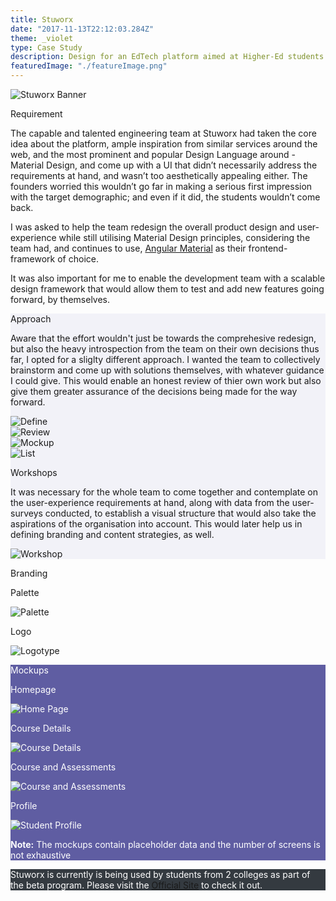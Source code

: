 ```yaml
---
title: Stuworx
date: "2017-11-13T22:12:03.284Z"
theme: _violet
type: Case Study
description: Design for an EdTech platform aimed at Higher-Ed students. 
featuredImage: "./featureImage.png"
---
```

<img src="./featureImage.png" alt="Stuworx Banner">

<div class="sec-2">
          <div class="hl">
                <p class="heading__gray">Requirement</p>
          </div>
<div class="pr">

The capable and talented engineering team at Stuworx had taken the core idea about the platform, ample inspiration from similar services around the web, and the most prominent and popular Design Language around - Material Design, and come up with a UI that didn’t necessarily address the requirements at hand, and wasn’t too aesthetically appealing either. The founders worried this wouldn’t go far in making a serious first impression with the target demographic; and even if it did, the students wouldn’t come back. 

I was asked to help the team redesign the overall product design and user-experience while still utilising Material Design principles, considering the team had, and continues to use, [Angular Material](https://material.angularjs.org/latest/) as their frontend-framework of choice. 

It was also important for me to enable the development team with a scalable design framework that would allow them to test and add new features going forward, by themselves.

</div>
</div>

<div class="cs-fw" style="background-color: #f2f2f8">
<div class="sec-2">
          <div class="hl">
                <p class="heading__gray">Approach</p>
          </div>
<div class="pr">

Aware that the effort wouldn't just be towards the comprehesive redesign, but also the heavy introspection from the team on their own decisions thus far, I opted for a sliglty different approach. I wanted the team to collectively brainstorm and come up with solutions themselves, with whatever guidance I could give. This would enable an honest review of thier own work but also give them greater assurance of the decisions being made for the way forward.

<div class="cf">

<div class="fl w-50 w-25-ns pr2">	
<img src="./process/define.png" alt="Define">
</div>	

<div class="fl w-50 w-25-ns pr2">
<img src="./process/review.png" alt="Review">
</div>

<div class="fl w-50 w-25-ns pr2">
<img src="./process/mockup.png" alt="Mockup"> 
</div>

<div class="fl w-50 w-25-ns pr2">
<img src="./process/list.png" alt="List"> 
</div>

</div>

<p class="captions__st">Workshops</p>

It was necessary for the whole team to come together and contemplate on the user-experience requirements at hand, along with data from the user-surveys conducted, to establish a visual structure that would also take the aspirations of the organisation into account. This would later help us in defining branding and content strategies, as well.

</div>
</div>


<div class="sec-2">
<div class="hl">
<p class="heading__gray"></p>
</div>
<div class="pr-r">
<img src="./photo.png" alt="Workshop" />
</div>
</div>

</div>

<div class="cs-fw">
<div class="sec-2">
          <div class="hl">
                <p class="heading__gray">Branding</p>
          </div>
<div class="pr-r">

<div class="cf">
<div class="fl w-50-ns w-100 pr2 pr4-ns">
  <p class="captions__st">Palette</p>
		<img src="./branding/palette.png" alt="Palette">
	</div>
<div class="fl w-50-ns w-100 pr2 pr4-ns">
  <p class="captions__st">Logo</p>
		<img src="./branding/logotype.png" alt="Logotype">
	</div>	
</div>

</div>

</div>
</div>


<div class="cs-fw" style="background-color: #5F5DA2; color: white">

<div class="sec-2">
          <div class="hl">
                <p class="heading__white">Mockups</p>
          </div>
<div class="pr-r">
  <p class="captions" style="color: white">Homepage </p>

<img src="./mockups/homepage.png" alt="Home Page">

</div>

</div>

<div class="sec-2">
          <div class="hl">
            <p></p>
          </div>
<div class="pr-r">

<p class="captions" style="color: white">Course Details </p>

<img src="./mockups/course.png" alt="Course Details">

</div>

</div>

<div class="sec-2">
          <div class="hl">
            <p></p>
          </div>
<div class="pr-r">
<p class="captions" style="color: white">Course and Assessments </p>

<img src="./mockups/assessment.png" alt="Course and Assessments">

</div>

</div>


<div class="sec-2">
          <div class="hl">
            <p></p>
          </div>
<div class="pr-r">
<p class="captions" style="color: white">Profile</p>

<img src="./mockups/profile.png" alt="Student Profile">

</div>

</div>

<p class="tc"><b>Note:</b> The mockups contain placeholder data and the number of screens is not exhaustive</p>

</div>



<div class="cs-fw" style="background-color: #343A40; color: white">
<div class="cs">

<p class="tc pv4">Stuworx is currently is being used by students from 2 colleges as part of the beta program. Please visit the <a href="https://www.stuworx.com" rel="noopener" target="_blank">Official Site</a> to check it out.</p>

</div>  
</div>

